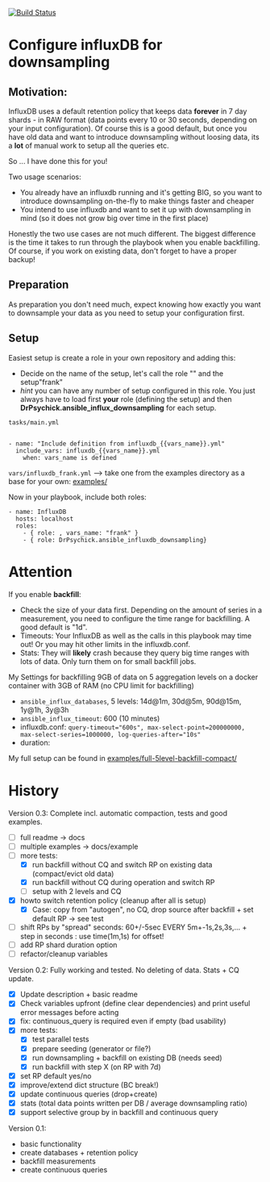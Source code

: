[![Build Status](https://travis-ci.org/DrPsychick/ansible-influx-downsampling.svg?branch=master)](https://travis-ci.org/DrPsychick/ansible-influx-downsampling)

Configure influxDB for downsampling
===================================

Motivation:
-----------
InfluxDB uses a default retention policy that keeps data **forever** in 7 day shards - in RAW format (data points every 10 or 30 seconds, depending on your input configuration).
Of course this is a good default, but once you have old data and want to introduce downsampling without loosing data, its a **lot** of manual work to setup all the queries etc.

So ... I have done this for you!

Two usage scenarios:
* You already have an influxdb running and it's getting BIG, so you want to introduce downsampling on-the-fly to make things faster and cheaper
* You intend to use influxdb and want to set it up with downsampling in mind (so it does not grow big over time in the first place)

Honestly the two use cases are not much different. The biggest difference is the time it takes to run through the playbook when you enable backfilling. Of course, if you work on existing data, don't forget to have a proper backup!

Preparation
-----------
As preparation you don't need much, expect knowing how exactly you want to downsample your data as you need to setup your configuration first.

Setup
-----

Easiest setup is create a role in your own repository and adding this:
* Decide on the name of the setup, let's call the role "" and the setup"frank"
* *hint* you can have any number of setup configured in this role. You just always have to load first **your** role (defining the setup) and then **DrPsychick.ansible_influx_downsampling** for each setup.

`tasks/main.yml`
```---

- name: "Include definition from influxdb_{{vars_name}}.yml"
  include_vars: influxdb_{{vars_name}}.yml
    when: vars_name is defined
```

`vars/influxdb_frank.yml`
--> take one from the examples directory as a base for your own: [examples/](examples/)

Now in your playbook, include both roles:
```
- name: InfluxDB 
  hosts: localhost
  roles: 
    - { role: , vars_name: "frank" }
    - { role: DrPsychick.ansible_influxdb_downsampling}
```


Attention
=========
If you enable **backfill**:
* Check the size of your data first. Depending on the amount of series in a measurement, you need to configure the time range for backfilling. A good default is "1d".
* Timeouts: Your InfluxDB as well as the calls in this playbook may time out! Or you may hit other limits in the influxdb.conf.
* Stats: They will **likely** crash because they query big time ranges with lots of data. Only turn them on for small backfill jobs.

My Settings for backfilling 9GB of data on 5 aggregation levels on a docker container with 3GB of RAM (no CPU limit for backfilling)
* `ansible_influx_databases`, 5 levels: 14d@1m, 30d@5m, 90d@15m, 1y@1h, 3y@3h
* `ansible_influx_timeout`: 600 (10 minutes)
* influxdb.conf: `query-timeout="600s", max-select-point=200000000, max-select-series=1000000, log-queries-after="10s"`
* duration:

My full setup can be found in [examples/full-5level-backfill-compact/](examples/full-5level-backfill-compact/)

History
=======

Version 0.3: Complete incl. automatic compaction, tests and good examples.

* [ ] full readme -> docs
* [ ] multiple examples -> docs/example
* [ ] more tests:
   * [x] run backfill without CQ and switch RP on existing data (compact/evict old data)
   * [x] run backfill without CQ during operation and switch RP
   * [ ] setup with 2 levels and CQ
* [x] howto switch retention policy (cleanup after all is setup)
   * [x] Case: copy from "autogen", no CQ, drop source after backfill + set default RP -> see test
* [ ] shift RPs by "spread" seconds: 60+/-5sec EVERY 5m+-1s,2s,3s,... + step in seconds : use time(1m,1s) for offset!
* [ ] add RP shard duration option
* [ ] refactor/cleanup variables

Version 0.2: Fully working and tested. No deleting of data. Stats + CQ update.

* [x] Update description + basic readme
* [x] Check variables upfront (define clear dependencies) and print useful error messages before acting
* [x] fix: continuous_query is required even if empty (bad usability)
* [x] more tests: 
   * [x] test parallel tests
   * [x] prepare seeding (generator or file?)
   * [x] run downsampling + backfill on existing DB (needs seed)
   * [x] run backfill with step X (on RP with 7d)
* [x] set RP default yes/no
* [x] improve/extend dict structure (BC break!)
* [x] update continuous queries (drop+create)
* [x] stats (total data points written per DB / average downsampling ratio)
* [x] support selective group by in backfill and continuous query

Version 0.1:

* basic functionality
* create databases + retention policy
* backfill measurements
* create continuous queries

